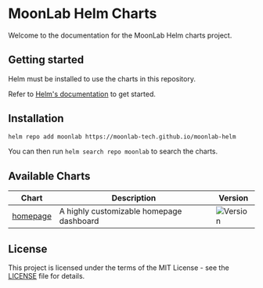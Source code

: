 # MoonLab Helm Charts

Welcome to the documentation for the MoonLab Helm charts project.

## Getting started

Helm must be installed to use the charts in this repository.

Refer to [Helm's documentation](https://helm.sh/docs/) to get started.

## Installation

```bash
helm repo add moonlab https://moonlab-tech.github.io/moonlab-helm
```

You can then run `helm search repo moonlab` to search the charts.

## Available Charts

| Chart | Description | Version |
|-------|-------------|---------|
| [homepage](charts/homepage/) | A highly customizable homepage dashboard | ![Version](https://img.shields.io/badge/homepage-1.3.21-success) |

## License

This project is licensed under the terms of the MIT License - see the [LICENSE](LICENSE) file for details. 